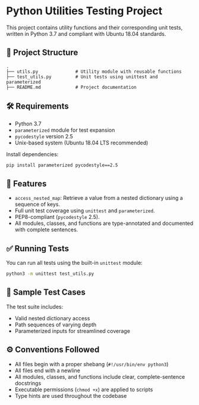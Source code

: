 # Python Utilities Testing Project

This project contains utility functions and their corresponding unit tests, written in Python 3.7 and compliant with Ubuntu 18.04 standards.

## 📁 Project Structure

```
.
├── utils.py              # Utility module with reusable functions
├── test_utils.py         # Unit tests using unittest and parameterized
├── README.md             # Project documentation
```

## 🛠️ Requirements

- Python 3.7
- `parameterized` module for test expansion
- `pycodestyle` version 2.5
- Unix-based system (Ubuntu 18.04 LTS recommended)

Install dependencies:

```bash
pip install parameterized pycodestyle==2.5
```

## 📌 Features

- `access_nested_map`: Retrieve a value from a nested dictionary using a sequence of keys.
- Full unit test coverage using `unittest` and `parameterized`.
- PEP8-compliant (`pycodestyle` 2.5).
- All modules, classes, and functions are type-annotated and documented with complete sentences.

## ✅ Running Tests

You can run all tests using the built-in `unittest` module:

```bash
python3 -m unittest test_utils.py
```

## 🧪 Sample Test Cases

The test suite includes:

- Valid nested dictionary access
- Path sequences of varying depth
- Parameterized inputs for streamlined coverage

## ⚙️ Conventions Followed

- All files begin with a proper shebang (`#!/usr/bin/env python3`)
- All files end with a newline
- All modules, classes, and functions include clear, complete-sentence docstrings
- Executable permissions (`chmod +x`) are applied to scripts
- Type hints are used throughout the codebase

